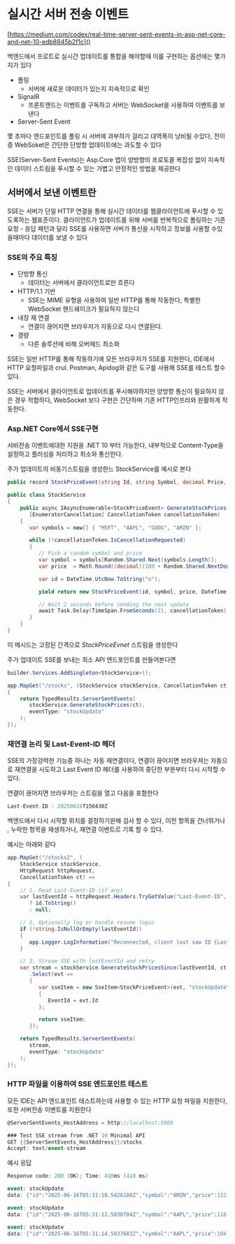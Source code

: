 # 실시간 서버 전송 이벤트

[https://medium.com/codex/real-time-server-sent-events-in-asp-net-core-and-net-10-edb8845b2f1c]()

백엔드에서 프로트로 실시간 업데이트를 통합을 해야할때 이를 구현하는 옵션에는 몇가지가 있다

* 폴링
  * 서버에 새로운 데이터가 있는지 지속적으로 확인
* SignalR
  * 프론트엔드는 이벤트를 구독하고 서버는 WebSocket을 사용하여 이벤트를 보낸다
* Server-Sent Event

몇 초마다 엔드포인트를 폴링 시 서버에 과부하가 걸리고 대역폭이 낭비될 수있다, 전이중 WebSoket은 간단한 단방향 업데이트에는 과도할 수 있다

SSE(Server-Sent Events)는 Asp.Core 앱이 양방향의 프로토콜 복잡성  없이 지속적인 데이터 스트림을 푸시할 수 있는 가볍고 안정적인 방법을 제공한다

## 서버에서 보낸 이벤트란

SSE는 서버가 단일 HTTP 연결을 통해 실시간 데이터를 웹클라이언트에 푸시할 수 있도록하는 웹표준이다. 클라이언트가 업데이트를 위해 서버를 반복적으로 폴링하는 기존 요청 - 응답 패턴과 달리 SSE를 사용하면 서버가 통신을 시작하고 정보를 사용할 수있을때마다 데이터를 보낼 수 있다

### SSE의 주요 특징

* 단방향 통신
  * 데이터는 서버에서 클라이언트로만 흐른다
* HTTP/1.1 기반
  * SSE는 MIME 유형을 사용하여 일반 HTTP를 통해 작동한다, 특별한 WebSocket 핸드쉐이크가 필요하지 않는다
* 내장 재 연결
  * 연결이 끊어지면 브라우저가 자동으로 다시 연결된다.
* 경량
  * 다른 솔루션에 비해 오버헤드 최소화

SSE는 일반 HTTP를 통해 작동하기에 모든 브라우저가 SSE를 지원한다, IDE에서 HTTP 요청파일과 crul. Postman, Apidog와 같은 도구를 사용해 SSE를 테스트 할수있다.

SSE는 서버에서 클라이언트로 업데이트를 푸시해야하지만 양방향 통신이 필요하지 않은 경우 적합하다, WebSocket 보다 구현은 간단하며 기존 HTTP인프라와 원활하게 작동한다.

### Asp.NET Core에서 SSE구현

서비전송 이벤트에대한 지원을 .NET 10 부터 가능한다, 내부적으로 Content-Type을 설정하고 플러싱을 처리하고 취소와 통신한다.

주가 업데이트의 비동기스트림을 생성한느 StockService를 예시로 본다

```csharp
public record StockPriceEvent(string Id, string Symbol, decimal Price, DateTime Timestamp);

public class StockService
{
    public async IAsyncEnumerable<StockPriceEvent> GenerateStockPrices(
       [EnumeratorCancellation] CancellationToken cancellationToken)
    {
       var symbols = new[] { "MSFT", "AAPL", "GOOG", "AMZN" };

       while (!cancellationToken.IsCancellationRequested)
       {
          // Pick a random symbol and price
          var symbol = symbols[Random.Shared.Next(symbols.Length)];
          var price  = Math.Round((decimal)(100 + Random.Shared.NextDouble() * 50), 2);

          var id = DateTime.UtcNow.ToString("o");

          yield return new StockPriceEvent(id, symbol, price, DateTime.UtcNow);

          // Wait 2 seconds before sending the next update
          await Task.Delay(TimeSpan.FromSeconds(2), cancellationToken);
       }
    }
}
```

이 메시드는 고정된 간격으로 *StockPriceEvnet* 스트림을 생성한다

주가 업데이트 SSE를 보내는 최소 API 엔드포인트를 만들어본다면

```csharp
builder.Services.AddSingleton<StockService>();

app.MapGet("/stocks", (StockService stockService, CancellationToken ct) =>
{
    return TypedResults.ServerSentEvents(
       stockService.GenerateStockPrices(ct),
       eventType: "stockUpdate"
    );
});
```

### 재연결 논리 및 Last-Event-ID 헤더

SSE의 가장강력한 기능중 하나는 자동 재연결이다, 연결이 끊어지면 브라우져는 자동으로 재연결을 시도하고 Last Event ID 헤더를 사용하여 중단한 부분부터 다시 시작할 수있다. 

연결이 끊어지면 브라우저는 스트림을 열고 다음을 포함한다

```csharp
Last-Event-ID : 20250616T150430Z
```

백엔드에서 다시 시작할 위치를 결정하기윈해 검사 할 수 있다, 이전 항목을 건너뛰거나 , 누락한 항목을 재생하거나, 재연결 이벤트르 기록 할 수 있다.

예시는 아래와 같다

```csharp
app.MapGet("/stocks2", (
    StockService stockService,
    HttpRequest httpRequest,
    CancellationToken ct) =>
{
    // 1. Read Last-Event-ID (if any)
    var lastEventId = httpRequest.Headers.TryGetValue("Last-Event-ID", out var id)
       ? id.ToString()
       : null;

    // 2. Optionally log or handle resume logic
    if (!string.IsNullOrEmpty(lastEventId))
    {
       app.Logger.LogInformation("Reconnected, client last saw ID {LastId}", lastEventId);
    }

    // 3. Stream SSE with lastEventId and retry
    var stream = stockService.GenerateStockPricesSince(lastEventId, ct)
       .Select(evt =>
       {
          var sseItem = new SseItem<StockPriceEvent>(evt, "stockUpdate")
          {
             EventId = evt.Id
          };

          return sseItem;
       });

    return TypedResults.ServerSentEvents(
       stream,
       eventType: "stockUpdate"
    );
});
```

### HTTP 파일을 이용하여 SSE 엔드포인트 테스트

모든 IDE는 API 엔드포인트 테스트하는데 사용할 수 있는 HTTP 요청 파일을 지원한다, 또한 서버전송 이벤트를 지원한다

```csharp
@ServerSentEvents_HostAddress = http://localhost:5000

### Test SSE stream from .NET 10 Minimal API
GET {{ServerSentEvents_HostAddress}}/stocks
Accept: text/event-stream
```

예시 응답

```csharp
Response code: 200 (OK); Time: 410ms (410 ms)

event: stockUpdate
data: {"id":"2025-06-16T05:31:10.5426180Z","symbol":"AMZN","price":122.67,"timestamp":"2025-06-16T05:31:10.5445659Z"}

event: stockUpdate
data: {"id":"2025-06-16T05:31:12.5838704Z","symbol":"AAPL","price":118.88,"timestamp":"2025-06-16T05:31:12.5838771Z"}

event: stockUpdate
data: {"id":"2025-06-16T05:31:14.5937683Z","symbol":"AAPL","price":104.01,"timestamp":"2025-06-16T05:31:14.593772Z"}
```
